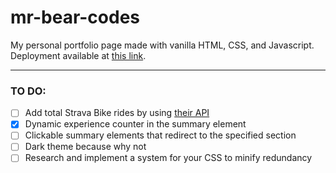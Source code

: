 # mr-bear-codes

My personal portfolio page made with vanilla HTML, CSS, and Javascript. Deployment available at [this link](https://the-papabear.github.io/mr-bear-codes/).

---

### TO DO:

- [ ] Add total Strava Bike rides by using [their API](https://developers.strava.com/docs/reference/#api-models-ActivityStats:~:text=for%20the%20athlete.-,ytd_ride_totals,-ActivityTotal)
- [x] Dynamic experience counter in the summary element
- [ ] Clickable summary elements that redirect to the specified section
- [ ] Dark theme because why not
- [ ] Research and implement a system for your CSS to minify redundancy

